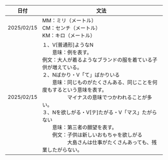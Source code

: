 | 日付       | 文法                                                                                                                                                                                                                                                                                                                                                                                                                                                                                                    |
| ---------- | ------------------------------------------------------------------------------------------------------------------------------------------------------------------------------------------------------------------------------------------------------------------------------------------------------------------------------------------------------------------------------------------------------------------------------------------------------------------------------------------------------- |
| 2025/02/15 | MM：ミリ（メートル）<br />CM：センチ（メートル）<br />KM：キロ（メートル）                                                                                                                                                                                                                                                                                                                                                                                                                              |
| 2025/02/15 | １、V[普通形]ようなN<br />　　意味：例を表す。<br />例文：大人が着るようなブランドの服を着ている子供が増えている。<br />２、Nばかり・V「て」ばかりいる<br />　　意味：同じものがたくさんある、同じことを何度もするという意味を表す。<br />　　　　　マイナスの意味でつかわれることが多い。<br />３、Nを欲しがる・V[テ]たがる・V「マス」たがらない<br />　　意味：第三者の願望を表す。<br />　　例文：子供は新しいおもちゃを欲しがる<br />　　　　　大島さんは仕事がたくさんあっても、残業したがらない。 |


　　
　　
　　　　　
